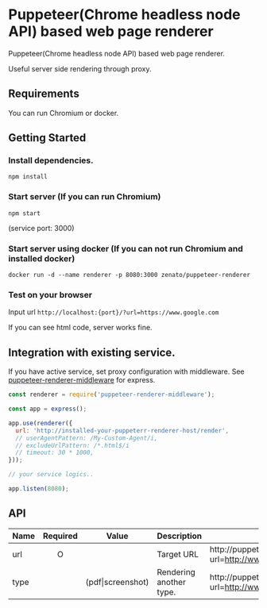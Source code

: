 # Puppeteer(Chrome headless node API) based web page renderer

Puppeteer(Chrome headless node API) based web page renderer.

Useful server side rendering through proxy.


## Requirements
You can run Chromium or docker.


## Getting Started

### Install dependencies.
`npm install`

### Start server (If you can run Chromium)
`npm start`

(service port: 3000)

### Start server using docker (If you can not run Chromium and installed docker)
`docker run -d --name renderer -p 8080:3000 zenato/puppeteer-renderer`

### Test on your browser
Input url `http://localhost:{port}/?url=https://www.google.com`

If you can see html code, server works fine.

## Integration with existing service.

If you have active service, set proxy configuration with middleware.
See [puppeteer-renderer-middleware](middleware/README.md) for express.

```js
const renderer = require('puppeteer-renderer-middleware');

const app = express();

app.use(renderer({
  url: 'http://installed-your-puppeterr-renderer-host/render',
  // userAgentPattern: /My-Custom-Agent/i,
  // excludeUrlPattern: /*.html$/i
  // timeout: 30 * 1000,
}));

// your service logics..

app.listen(8080);
```

## API

| Name  | Required | Value   | Description            |Usage                                                   |
|-------|:--------:|:-------:|------------------------|--------------------------------------------------------|
|url    |O         |         |Target URL              |http://puppeterr-renderer?url=http://www.google.com         |
|type   |          |(pdf\|screenshot)    |Rendering another type. |http://puppeterr-renderer?url=http://www.google.com&type=pdf|

